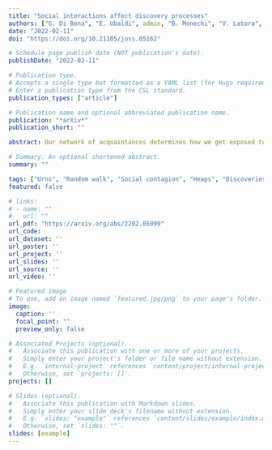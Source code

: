 ```yaml
---
title: "Social interactions affect discovery processes"
authors: ["G. Di Bona", "E. Ubaldi", admin, "B. Monechi", "V. Latora", "V. Loreto"]
date: "2022-02-11"
doi: "https://doi.org/10.21105/joss.05162"

# Schedule page publish date (NOT publication's date).
publishDate: "2022-02-11"

# Publication type.
# Accepts a single type but formatted as a YAML list (for Hugo requirements).
# Enter a publication type from the CSL standard.
publication_types: ["article"]

# Publication name and optional abbreviated publication name.
publication: "*arXiv*"
publication_short: ""

abstract: Our network of acquaintances determines how we get exposed to ideas,  products,  or  cultural  artworks  (books,  music,  movies,  etc.). Though this principle is part of our common sense, little is known about the specific pathways through which our peers influence our discovery  processes  and  our  experience  of  the  new.   Here,  we  fill this gap by investigating a data set containing the whole listening histories  of  a  large,  socially  connected  sample  of  users  from  the online music platform Last.fm.   We demonstrate that users exhibit highly heterogeneous discovery rates of new songs and artists and hat their social neighbourhood significantly influences their behaviour. More explorative users tend to interact with peers more prone to explore new content.  We capture this phenomenology in a modelling scheme where users are represented by random walkers exploring a graph of songs or artists and interacting with each other through their social links. Even starting from a uniform population of agents(no natural differences among the individuals), our model predicts the emergence of strong heterogeneous exploration patterns,  with users clustered according to their musical tastes and propensity to explore. We contend our approach can pave the way to a quantitative approach to collective discovery processes.

# Summary. An optional shortened abstract.
summary: ""

tags: ["Urns", "Random walk", "Social contagion", "Heaps", "Discoveries", "Social dynamics"]
featured: false

# links:
# - name: ""
#   url: ""
url_pdf: "https://arxiv.org/abs/2202.05099"
url_code: 
url_dataset: ''
url_poster: ''
url_project: ''
url_slides: ''
url_source: ''
url_video: ''

# Featured image
# To use, add an image named `featured.jpg/png` to your page's folder. 
image:
  caption: ''
  focal_point: ""
  preview_only: false

# Associated Projects (optional).
#   Associate this publication with one or more of your projects.
#   Simply enter your project's folder or file name without extension.
#   E.g. `internal-project` references `content/project/internal-project/index.md`.
#   Otherwise, set `projects: []`.
projects: []

# Slides (optional).
#   Associate this publication with Markdown slides.
#   Simply enter your slide deck's filename without extension.
#   E.g. `slides: "example"` references `content/slides/example/index.md`.
#   Otherwise, set `slides: ""`.
slides: [example]
---
```

